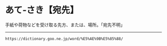 # あて‐さき【宛先】

手紙や荷物などを受け取る先方、または、場所。「宛先不明」

---
`https://dictionary.goo.ne.jp/word/%E5%AE%9B%E5%85%88/`
